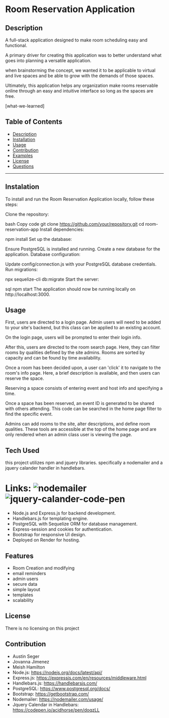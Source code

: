 # Room Reservation Application

## Description

A full-stack application designed to make room scheduling easy and functional.

A primary driver for creating this application was to better understand what goes into planning a versatile application.

when brainstorming the concept, we wanted it to be applicable to virtual and live spaces and be able to grow with the demands of those spaces.

Ultimately, this application helps any organization make rooms reservable online through an easy and intuitive interface so long as the spaces are free.

[what-we-learned]

## Table of Contents
- [Description](#description) 
- [Installation](#installation)
- [Usage](#usage)
- [Contribution](#contribution)
- [Examples](#examples)
- [License](#license)
- [Questions](#questions)

---

## Instalation

To install and run the Room Reservation Application locally, follow these steps:

Clone the repository:

bash
Copy code
git clone https://github.com/your/repository.git
cd room-reservation-app
Install dependencies:

npm install
Set up the database:

Ensure PostgreSQL is installed and running.
Create a new database for the application.
Database configuration:

Update config/connection.js with your PostgreSQL database credentials.
Run migrations:

npx sequelize-cli db:migrate
Start the server:

sql
npm start
The application should now be running locally on http://localhost:3000.

## Usage

First, users are directed to a login page. Admin users will need to be added to your site's backend, but this class can be applied to an existing account.

On the login page, users will be prompted to enter their login info.

After this, users are directed to the room search page. Here, they can filter rooms by qualities defined by the site admins. Rooms are sorted by capacity and can be found by time availability.

Once a room has been decided upon, a user can 'click' it to navigate to the room's info page. Here, a brief description is available, and then users can reserve the space.

Reserving a space consists of entering event and host info and specifying a time.

Once a space has been reserved, an event ID is generated to be shared with others attending. This code can be searched in the home page filter to find the specific event.

Admins can add rooms to the site, alter descriptions, and define room qualities. These tools are accessible at the top of the home page and are only rendered when an admin class user is viewing the page.

## Tech Used

this project utilizes npm and jquery libraries.
specifically a nodemailer and a jquery calander handler in handlebars.

Links:
![nodemailer](https://www.npmjs.com/package/nodemailer)
![jquery-calander-code-pen](https://codepen.io/acidhorse/pen/doqzLL)
=======
- Node.js and Express.js for backend development.
- Handlebars.js for templating engine.
- PostgreSQL with Sequelize ORM for database management.
- Express-session and cookies for authentication.
- Bootstrap for responsive UI design.
- Deployed on Render for hosting.



## Features

- Room Creation and modifying
- email reminders
- admin users
- secure data
- simple layout
- templates
- scalability

## License

There is no licensing on this project

## Contribution

- Austin Seger
- Jovanna Jimenez
- Meish Hamilton
- Node.js: https://nodejs.org/docs/latest/api/
- Express.js: https://expressjs.com/en/resources/middleware.html
- Handlebars.js: https://handlebarsjs.com/
- PostgreSQL: https://www.postgresql.org/docs/
- Bootstrap: https://getbootstrap.com/
- Nodemailer: https://nodemailer.com/usage/
- Jquery Calendar in Handlebars: https://codepen.io/acidhorse/pen/doqzLL

